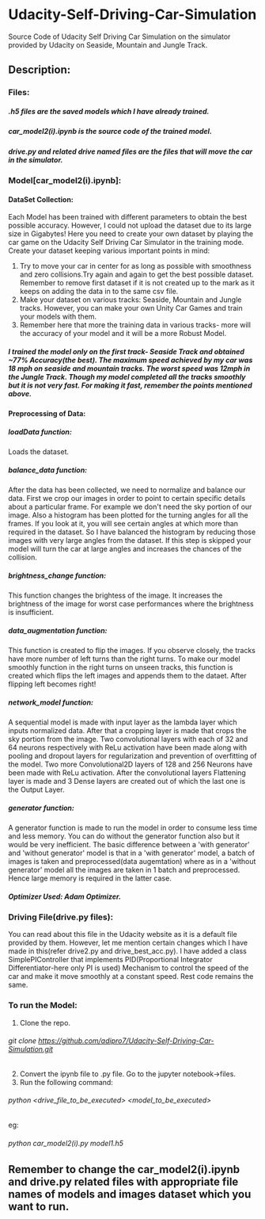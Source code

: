# Udacity-Self-Driving-Car-Simulation
Source Code of Udacity Self Driving Car Simulation on the simulator provided by Udacity on Seaside, Mountain and Jungle Track.
## Description:
### Files:
##### .h5 files are the saved models which I have already trained.
##### car_model2(i).ipynb is the source code of the trained model.
##### drive.py and related drive named files are the files that will move the car in the simulator.
### Model[car_model2(i).ipynb]:
#### DataSet Collection:
Each Model has been trained with different parameters to obtain the best possible accuracy. However, I could not upload the dataset due to its large size in Gigabytes! 
Here you need to create your own dataset by playing the car game on the Udacity Self Driving Car Simulator in the training mode. Create your dataset keeping various important points in mind:
1. Try to move your car in center for as long as possible with smoothness and zero collisions.Try again and again to get the best possible dataset. Remember to remove first dataset if it is not created up to the mark as it keeps on adding the data in to the same csv file.
2. Make your dataset on various tracks: Seaside, Mountain and Jungle tracks. However, you can make your own Unity Car Games and train your models with them. 
3. Remember here that more the training data in various tracks- more will the accuracy of your model and it will be a more Robust Model.
##### I trained the model only on the first track- Seaside Track and obtained ~77% Accuracy(the best). The maximum speed achieved by my car was 18 mph on seaside and mountain tracks. The worst speed was 12mph in the Jungle Track. Though my model completed all the tracks smoothly but it is not very fast. For making it fast, remember the points mentioned above.
#### Preprocessing of Data:
##### loadData function:
Loads the dataset.
##### balance_data function: 
After the data has been collected, we need to normalize and balance our data. First we crop our images in order to point to certain specific details about a particular frame. For example we don't need the sky portion of our image. Also a histogram has been plotted for the turning angles for all the frames. If you look at it, you will see certain angles at which more than required in the dataset. So I have balanced the histogram by reducing those images with very large angles from the dataset. If this step is skipped your model will turn the car at large angles and increases the chances of the collision.
##### brightness_change function:
This function changes the brightess of the image. It increases the brightness of the image for worst case performances where the brightness is insufficient.
##### data_augmentation function:
This function is created to flip the images. If you observe closely, the tracks have more number of left turns than the right turns. To make our model smoothly function in the right turns on unseen tracks, this function is created which flips the left images and appends them to the dataet. After flipping left becomes right!
##### network_model function:
A sequential model is made with input layer as the lambda layer which inputs normalized data. After that a cropping layer is made that crops the sky portion from the image. Two convolutional layers with each of 32 and 64 neurons respectively with ReLu activation have been made along with pooling and dropout layers for regularization and prevention of overfitting of the model. Two more Convolutional2D layers of 128 and 256 Neurons have been made with ReLu activation. 
After the convolutional layers Flattening layer is made and 3 Dense layers are created out of which the last one is the Output Layer.
##### generator function:
A generator function is made to run the model in order to consume less time and less memory. You can do without the generator function also but it would be very inefficient. The basic difference between a 'with generator' and 'without generator' model is that in a 'with generator' model, a batch of images is taken and preprocessed(data augemtation) where as in a 'without generator' model all the images are taken in 1 batch and preprocessed. Hence large memory is required in the latter case.
##### Optimizer Used: Adam Optimizer.
### Driving File(drive.py files):
You can read about this file in the Udacity website as it is a default file provided by them. However, let me mention certain changes which I have made in this(refer drive2.py and drive_best_acc.py). I have added a class SimplePIController that implements PID(Proportional Integrator Differentiator-here only PI is used) Mechanism to control the speed of the car and make it move smoothly at a constant speed. Rest code remains the same.
### To run the Model:
1. Clone the repo.
###### git clone https://github.com/adipro7/Udacity-Self-Driving-Car-Simulation.git
2. Convert the ipynb file to .py file. Go to the jupyter notebook->files.
3. Run the following command:
###### python <drive_file_to_be_executed> <model_to_be_executed>
eg: 
###### python car_model2(i).py model1.h5
## Remember to change the car_model2(i).ipynb and drive.py related files with appropriate file names of models and images dataset which you want to run.
